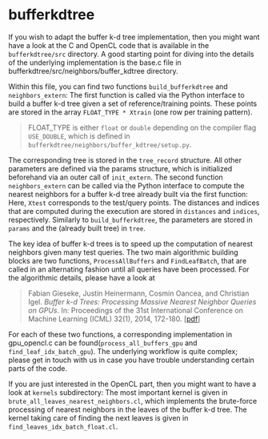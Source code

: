 bufferkdtree
============

If you wish to adapt the buffer k-d tree implementation, then you might want have a look at the C and OpenCL code that is available in the `bufferkdtree/src` directory. A good starting point for diving into the details of the underlying implementation is the base.c file in bufferkdtree/src/neighbors/buffer_kdtree directory. 

Within this file, you can find two functions `build_bufferkdtree` and `neighbors_extern`: The first function is called via the Python interface to build a buffer k-d tree given a set of reference/training points. These points are stored in the array `FLOAT_TYPE * Xtrain` (one row per training pattern).

>   FLOAT_TYPE is either `float` or `double` depending on the compiler flag `USE_DOUBLE`, which is defined in `bufferkdtree/neighbors/buffer_kdtree/setup.py`.

The corresponding tree is stored in the `tree_record` structure. All other parameters are defined via the params structure, which is initialized beforehand via an outer call of `init_extern`. The second function `neighbors_extern` can be called via the Python interface to compute the nearest neighbors for a buffer k-d tree already built via the first function: Here, `Xtest` corresponds to the test/query points. The distances and indices that are computed during the execution are stored in `distances` and `indices`, respectively. Similarly to `build_bufferkdtree`, the parameters are stored in `params` and the (already built tree) in `tree`.

The key idea of buffer k-d trees is to speed up the computation of nearest neighbors given many test queries. The two main algorithmic building blocks are two functions, `ProcessAllBuffers` and `FindLeafBatch`, that are called in an alternating fashion until all queries have been processed. For the algorithmic details, please have a look at 

> Fabian Gieseke, Justin Heinermann, Cosmin Oancea, and Christian Igel. *Buffer k-d Trees: Processing Massive Nearest Neighbor Queries on GPUs*. In: Proceedings of the 31st International Conference on Machine Learning (ICML) 32(1), 2014, 172-180. [[pdf](http://jmlr.org/proceedings/papers/v32/gieseke14.pdf)]

For each of these two functions, a corresponding implementation in gpu_opencl.c can be found(`process_all_buffers_gpu` and `find_leaf_idx_batch_gpu`). The underlying workflow is quite complex; please get in touch with us in case you have trouble understanding certain parts of the code. 

If you are just interested in the OpenCL part, then you might want to have a look at `kernels` subdirectory: The most important kernel is given in `brute_all_leaves_nearest_neighbors.cl`, which implements the brute-force processing of nearest neighbors in the leaves of the buffer k-d tree. The kernel taking care of finding the next leaves is given in `find_leaves_idx_batch_float.cl`.

